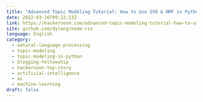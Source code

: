 ```yaml
---
title: "Advanced Topic Modeling Tutorial: How to Use SVD & NMF in Python to Find Topics in Text"
date: 2022-03-16T09:22:13Z
link: https://hackernoon.com/advanced-topic-modeling-tutorial-how-to-use-svd-and-nmf-in-python-to-find-topics-in-text?source=rss&utm_medium=RSS&utm_source=news.12bit.vn
site: github.com/dylang/node-rss
language: English
category:
  - natural-language-processing
  - topic-modeling
  - topic-modeling-in-python
  - blogging-fellowship
  - hackernoon-top-story
  - artificial-intelligence
  - ai
  - machine-learning
draft: false
---
```


